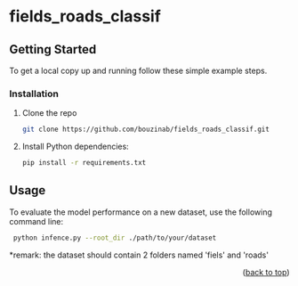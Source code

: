 # fields_roads_classif
<!-- GETTING STARTED -->
## Getting Started

To get a local copy up and running follow these simple example steps.

### Installation

1. Clone the repo
   ```sh
   git clone https://github.com/bouzinab/fields_roads_classif.git
   ```
2. Install Python dependencies: 
   ```sh
   pip install -r requirements.txt
   ```


<!-- USAGE EXAMPLES -->
## Usage
To evaluate the model performance on a new dataset, use the following command line: 
   ```sh
    python infence.py --root_dir ./path/to/your/dataset
   ```
*remark: the dataset should contain 2 folders named 'fiels' and 'roads'

<p align="right">(<a href="#readme-top">back to top</a>)</p>
